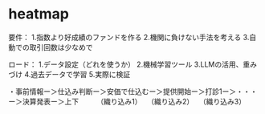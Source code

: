 # heatmap

要件：
1.指数より好成績のファンドを作る
2.機関に負けない手法を考える
3.自動での取引回数は少なめで

ロード：
1.データ設定（どれを使うか）
2.機械学習ツール
3.LLMの活用、重みづけ
4.過去データで学習
5.実際に検証

・事前情報ー＞仕込み判断ー＞安価で仕込むー＞提供開始ー＞打診1ー＞・・・ー＞決算発表ー＞上下
　　
     （織り込み1）                          　（織り込み2）              　（織り込み3）
  
